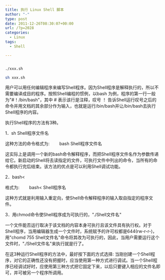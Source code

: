 ```yaml
---
title: 执行 Linux Shell 脚本
author: "-"
type: post
date: 2011-12-26T08:30:07+00:00
url: /?p=2028
categories:
  - Linux
tags:
  - Shell

---
```

```bash

./xxx.sh

sh xxx.sh

```

用户可以用任何编辑程序来编写Shell程序。因为Shell程序是解释执行的，所以不需要编译成目的程序。按照Shell编程的惯例，以bash 为例，程序的第一行一般为"#！/bin/bash"，其中 # 表示该行是注释，叹号 ！ 告诉Shell运行叹号之后的命令并用文档的其余部分作为输入，也就是运行/bin/bash并让/bin/bash去执行Shell程序的内容。
  
执行Shell程序的方法有3种。

1．sh Shell程序文件名

这种方法的命令格式为: 　　bash Shell程序文件名

这实际上是调用一个新的bash命令解释程序，而把Shell程序文件名作为参数传递给它。新启动的Shell将去读指定的文件，可执行文件中列出的命令，当所有的命令都执行完后结束。该方法的优点是可以利用Shell调试功能。

2．bash<

格式为: 　　bash< Shell程序名

这种方式就是利用输入重定向，使Shell命令解释程序的输入取自指定的程序文件。

3．用chmod命令使Shell程序成为可执行的，"./Shell文件名"

一个文件能否运行取决于该文档的内容本身可执行且该文件具有执行权。对于Shell程序，当用编辑器生成一个文件时，系统赋予的许可权都是644(rw-r-r-)，用"chomd 755 Shell文件名"命令将其改为可执行的，因此，当用户需要运行这个文件时，"./Shell文件名"来执行就是行了。

在这3种运行Shell程序的方法中，最好按下面的方式选择: 当刚创建一个Shell程序，对它的正确性还没有把握时，应当使用第一种方式进行调试。当一个Shell程序已经调试好时，应使用第三种方式把它固定下来，以后只要键入相应的文件名即可，并可被另一个程序所调用。